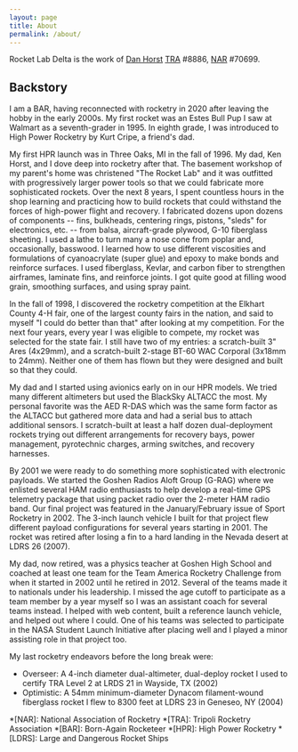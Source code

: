 ```yaml
---
layout: page
title: About
permalink: /about/
---
```


Rocket Lab Delta is the work of [Dan Horst][1] [TRA][2] #8886, [NAR][3] #70699.

## Backstory

I am a BAR, having reconnected with rocketry in 2020 after leaving the hobby in the early 2000s.
My first rocket was an Estes Bull Pup I saw at Walmart as a seventh-grader in 1995.
In eighth grade, I was introduced to High Power Rocketry by Kurt Cripe, a friend's dad.

My first HPR launch was in Three Oaks, MI in the fall of 1996.
My dad, Ken Horst, and I dove deep into rocketry after that.
The basement workshop of my parent's home was christened "The Rocket Lab" and it was outfitted with progressively larger power tools so that we could fabricate more sophisticated rockets.
Over the next 8 years, I spent countless hours in the shop learning and practicing how to build rockets that could withstand the forces of high-power flight and recovery.
I fabricated dozens upon dozens of components -- fins, bulkheads, centering rings, pistons, "sleds" for electronics, etc. -- from balsa, aircraft-grade plywood, G-10 fiberglass sheeting.
I used a lathe to turn many a nose cone from poplar and, occasionally, basswood.
I learned how to use different viscosities and formulations of cyanoacrylate (super glue) and epoxy to make bonds and reinforce surfaces.
I used fiberglass, Kevlar, and carbon fiber to strengthen airframes, laminate fins, and reinforce joints.
I got quite good at filling wood grain, smoothing surfaces, and using spray paint.

In the fall of 1998, I discovered the rocketry competition at the Elkhart County 4-H fair, one of the largest county fairs in the nation, and said to myself "I could do better than that" after looking at my competition.
For the next four years, every year I was eligible to compete, my rocket was selected for the state fair.
I still have two of my entries: a scratch-built 3" Ares (4x29mm), and a scratch-built 2-stage BT-60 WAC Corporal (3x18mm to 24mm).
Neither one of them has flown but they were designed and built so that they could.

My dad and I started using avionics early on in our HPR models.
We tried many different altimeters but used the BlackSky ALTACC the most.
My personal favorite was the AED R-DAS which was the same form factor as the ALTACC but gathered more data and had a serial bus to attach additional sensors.
I scratch-built at least a half dozen dual-deployment rockets trying out different arrangements for recovery bays, power management, pyrotechnic charges, arming switches, and recovery harnesses.

By 2001 we were ready to do something more sophisticated with electronic payloads.
We started the Goshen Radios Aloft Group (G-RAG) where we enlisted several HAM radio enthusiasts to help develop a real-time GPS telemetry package that using packet radio over the 2-meter HAM radio band.
Our final project was featured in the January/February issue of Sport Rocketry in 2002.
The 3-inch launch vehicle I built for that project flew different payload configurations for several years starting in 2001.
The rocket was retired after losing a fin to a hard landing in the Nevada desert at LDRS 26 (2007).

My dad, now retired, was a physics teacher at Goshen High School and coached at least one team for the Team America Rocketry Challenge from when it started in 2002 until he retired in 2012.
Several of the teams made it to nationals under his leadership.
I missed the age cutoff to participate as a team member by a year myself so I was an assistant coach for several teams instead.
I helped with web content, built a reference launch vehicle, and helped out where I could.
One of his teams was selected to participate in the NASA Student Launch Initiative after placing well and I played a minor assisting role in that project too.

My last rocketry endeavors before the long break were:

* Overseer: A 4-inch diameter dual-altimeter, dual-deploy rocket I used to certify TRA Level 2 at LRDS 21 in Wayside, TX (2002)
* Optimistic: A 54mm minimum-diameter Dynacom filament-wound fiberglass rocket I flew to 8300 feet at LDRS 23 in Geneseo, NY (2004)

*[NAR]: National Association of Rocketry
*[TRA]: Tripoli Rocketry Association
*[BAR]: Born-Again Rocketeer
*[HPR]: High Power Rocketry
*[LDRS]: Large and Dangerous Rocket Ships

[1]: https://www.danhorst.com
[2]: http://www.tripoli.org/
[3]: https://www.nar.org/
